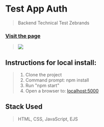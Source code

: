 # Test App Auth

> Backend Technical Test Zebrands

### [Visit the page](https://frozen-coast-46848.herokuapp.com/login)

> ![](https://img.shields.io/static/v1?label=Category&message=WebApp&color=yellow)

## Instructions for local install: 

> 1. Clone the project
> 2. Command prompt: npm install
> 3. Run "npm start"
> 4. Open a browser to: [localhost:5000](http://localhost:5000/)

## Stack Used

> HTML, CSS, JavaScript, EJS


